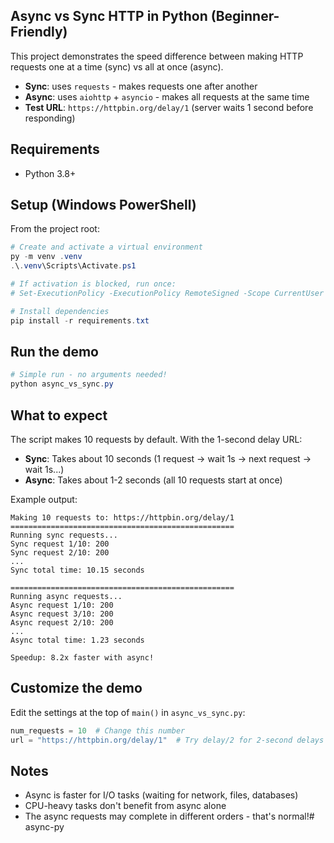 ## Async vs Sync HTTP in Python (Beginner-Friendly)

This project demonstrates the speed difference between making HTTP requests one at a time (sync) vs all at once (async).

- **Sync**: uses `requests` - makes requests one after another
- **Async**: uses `aiohttp` + `asyncio` - makes all requests at the same time
- **Test URL**: `https://httpbin.org/delay/1` (server waits 1 second before responding)

## Requirements
- Python 3.8+

## Setup (Windows PowerShell)
From the project root:

```powershell
# Create and activate a virtual environment
py -m venv .venv
.\.venv\Scripts\Activate.ps1

# If activation is blocked, run once:
# Set-ExecutionPolicy -ExecutionPolicy RemoteSigned -Scope CurrentUser

# Install dependencies
pip install -r requirements.txt
```

## Run the demo
```powershell
# Simple run - no arguments needed!
python async_vs_sync.py
```

## What to expect
The script makes 10 requests by default. With the 1-second delay URL:
- **Sync**: Takes about 10 seconds (1 request → wait 1s → next request → wait 1s...)
- **Async**: Takes about 1-2 seconds (all 10 requests start at once)

Example output:
```text
Making 10 requests to: https://httpbin.org/delay/1
==================================================
Running sync requests...
Sync request 1/10: 200
Sync request 2/10: 200
...
Sync total time: 10.15 seconds

==================================================
Running async requests...
Async request 1/10: 200
Async request 3/10: 200
Async request 2/10: 200
...
Async total time: 1.23 seconds

Speedup: 8.2x faster with async!
```

## Customize the demo
Edit the settings at the top of `main()` in `async_vs_sync.py`:
```python
num_requests = 10  # Change this number
url = "https://httpbin.org/delay/1"  # Try delay/2 for 2-second delays
```

## Notes
- Async is faster for I/O tasks (waiting for network, files, databases)
- CPU-heavy tasks don't benefit from async alone
- The async requests may complete in different orders - that's normal!#   a s y n c - p y  
 